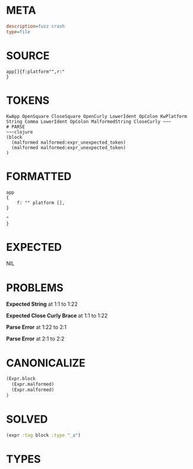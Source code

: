 # META
~~~ini
description=fuzz crash
type=file
~~~
# SOURCE
~~~roc
app[]{f:platform"",r:"
}
~~~
# TOKENS
~~~text
KwApp OpenSquare CloseSquare OpenCurly LowerIdent OpColon KwPlatform String Comma LowerIdent OpColon MalformedString CloseCurly ~~~
# PARSE
~~~clojure
(block
  (malformed malformed:expr_unexpected_token)
  (malformed malformed:expr_unexpected_token)
)
~~~
# FORMATTED
~~~roc
app
{
	f: "" platform [],
}

"
}
~~~
# EXPECTED
NIL
# PROBLEMS
**Expected String**
at 1:1 to 1:22

**Expected Close Curly Brace**
at 1:1 to 1:22

**Parse Error**
at 1:22 to 2:1

**Parse Error**
at 2:1 to 2:2

# CANONICALIZE
~~~clojure
(Expr.block
  (Expr.malformed)
  (Expr.malformed)
)
~~~
# SOLVED
~~~clojure
(expr :tag block :type "_a")
~~~
# TYPES
~~~roc
~~~

